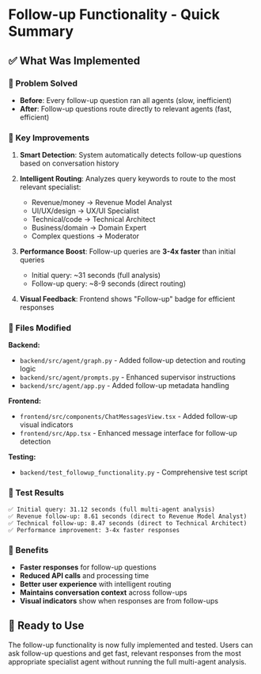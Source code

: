# Follow-up Functionality - Quick Summary

## ✅ What Was Implemented

### 🎯 Problem Solved
- **Before**: Every follow-up question ran all agents (slow, inefficient)
- **After**: Follow-up questions route directly to relevant agents (fast, efficient)

### 🚀 Key Improvements

1. **Smart Detection**: System automatically detects follow-up questions based on conversation history
2. **Intelligent Routing**: Analyzes query keywords to route to the most relevant specialist:
   - Revenue/money → Revenue Model Analyst
   - UI/UX/design → UX/UI Specialist  
   - Technical/code → Technical Architect
   - Business/domain → Domain Expert
   - Complex questions → Moderator

3. **Performance Boost**: Follow-up queries are **3-4x faster** than initial queries
   - Initial query: ~31 seconds (full analysis)
   - Follow-up query: ~8-9 seconds (direct routing)

4. **Visual Feedback**: Frontend shows "Follow-up" badge for efficient responses

### 📁 Files Modified

**Backend:**
- `backend/src/agent/graph.py` - Added follow-up detection and routing logic
- `backend/src/agent/prompts.py` - Enhanced supervisor instructions
- `backend/src/agent/app.py` - Added follow-up metadata handling

**Frontend:**
- `frontend/src/components/ChatMessagesView.tsx` - Added follow-up visual indicators
- `frontend/src/App.tsx` - Enhanced message interface for follow-up detection

**Testing:**
- `backend/test_followup_functionality.py` - Comprehensive test script

### 🧪 Test Results
```
✅ Initial query: 31.12 seconds (full multi-agent analysis)
✅ Revenue follow-up: 8.61 seconds (direct to Revenue Model Analyst)  
✅ Technical follow-up: 8.47 seconds (direct to Technical Architect)
✅ Performance improvement: 3-4x faster responses
```

### 🎉 Benefits
- **Faster responses** for follow-up questions
- **Reduced API calls** and processing time
- **Better user experience** with intelligent routing
- **Maintains conversation context** across follow-ups
- **Visual indicators** show when responses are from follow-ups

## 🚀 Ready to Use

The follow-up functionality is now fully implemented and tested. Users can ask follow-up questions and get fast, relevant responses from the most appropriate specialist agent without running the full multi-agent analysis.

